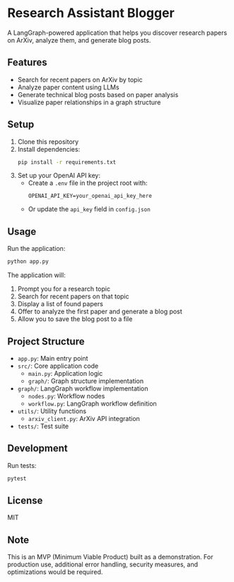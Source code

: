 # Research Assistant Blogger

A LangGraph-powered application that helps you discover research papers on ArXiv, analyze them, and generate blog posts.

## Features

- Search for recent papers on ArXiv by topic
- Analyze paper content using LLMs
- Generate technical blog posts based on paper analysis
- Visualize paper relationships in a graph structure

## Setup

1. Clone this repository
2. Install dependencies:
   ```bash
   pip install -r requirements.txt
   ```
3. Set up your OpenAI API key:
   - Create a `.env` file in the project root with:
     ```
     OPENAI_API_KEY=your_openai_api_key_here
     ```
   - Or update the `api_key` field in `config.json`

## Usage

Run the application:
```bash
python app.py
```

The application will:
1. Prompt you for a research topic
2. Search for recent papers on that topic
3. Display a list of found papers
4. Offer to analyze the first paper and generate a blog post
5. Allow you to save the blog post to a file

## Project Structure

- `app.py`: Main entry point
- `src/`: Core application code
  - `main.py`: Application logic
  - `graph/`: Graph structure implementation
- `graph/`: LangGraph workflow implementation
  - `nodes.py`: Workflow nodes
  - `workflow.py`: LangGraph workflow definition
- `utils/`: Utility functions
  - `arxiv_client.py`: ArXiv API integration
- `tests/`: Test suite

## Development

Run tests:
```bash
pytest
```

## License

MIT

## Note

This is an MVP (Minimum Viable Product) built as a demonstration. For production use, additional error handling, security measures, and optimizations would be required.